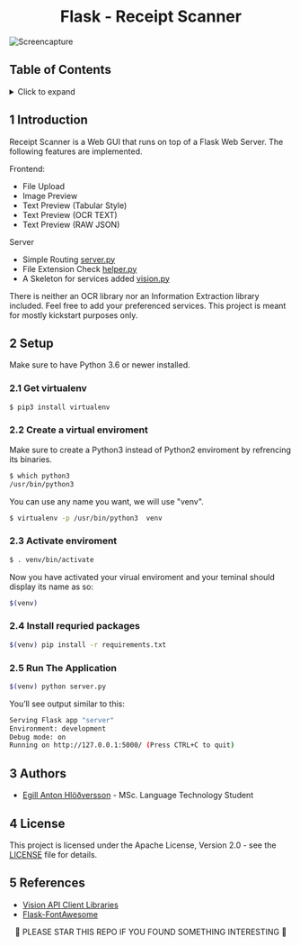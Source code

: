 <h1 align="center">
Flask - Receipt Scanner
</h1>

<img src="https://user-images.githubusercontent.com/9976294/69360165-10fea280-0c58-11ea-835f-b0df9bdc9efc.png" alt="Screencapture" align="center"/>

## Table of Contents
<!-- ⛔️ MD-MAGIC-EXAMPLE:START (TOC:collapse=true&collapseText=Click to expand) -->
<details>
<summary>Click to expand</summary>

1. [Introduction](#1-introduction)
2. [Setup](#2-setup)
3. [Authors](#3-authors)
4. [License](#4-license)
5. [References](#5-references)

</details>
<!-- ⛔️ MD-MAGIC-EXAMPLE:END -->


## 1 Introduction
Receipt Scanner is a Web GUI that runs on top of a Flask Web Server.
The following features are implemented.

Frontend:
* File Upload
* Image Preview
* Text Preview (Tabular Style)
* Text Preview (OCR TEXT)
* Text Preview (RAW JSON)

Server 
* Simple Routing [server.py](./server.py)
* File Extension Check [helper.py](./scripts/helper.py)
* A Skeleton for services added  [vision.py](./scripts/vision.py)

There is neither an OCR library nor an Information Extraction library included. Feel free to add your preferenced services. This project is meant for mostly kickstart purposes only.    


## 2 Setup

Make sure to have Python 3.6 or newer installed.

### 2.1 Get virtualenv

```bash
$ pip3 install virtualenv
```

### 2.2 Create a virtual enviroment

Make sure to create a Python3 instead of Python2 enviroment by refrencing its binaries.
```bash
$ which python3
/usr/bin/python3
```

You can use any name you want, we will use "venv".
```bash
$ virtualenv -p /usr/bin/python3  venv
```

### 2.3 Activate enviroment

```bash
$ . venv/bin/activate
```

Now you have activated your virual enviroment and your teminal should display its name as so:
```bash
$(venv)
```

### 2.4 Install requried packages
```bash
$(venv) pip install -r requirements.txt  
```

### 2.5 Run The Application

```bash
$(venv) python server.py
```

You’ll see output similar to this:

```bash
Serving Flask app "server"
Environment: development
Debug mode: on
Running on http://127.0.0.1:5000/ (Press CTRL+C to quit)
```


## 3 Authors
* [Egill Anton Hlöðversson](https://github.com/egillanton) - MSc. Language Technology Student

## 4 License
This project is licensed under the Apache License, Version 2.0 - see the [LICENSE](LICENSE) file for details.

## 5 References
* [Vision API Client Libraries](https://cloud.google.com/vision/docs/libraries#client-libraries-install-python)
* [Flask-FontAwesome](https://pypi.org/project/Flask-FontAwesome/)

<p align="center">
🌟 PLEASE STAR THIS REPO IF YOU FOUND SOMETHING INTERESTING 🌟
</p>